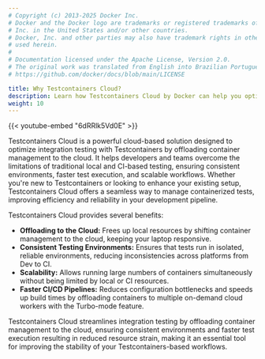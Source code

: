 ```yaml
---
# Copyright (c) 2013-2025 Docker Inc.
# Docker and the Docker logo are trademarks or registered trademarks of Docker,
# Inc. in the United States and/or other countries.
# Docker, Inc. and other parties may also have trademark rights in other terms
# used herein.
#
# Documentation licensed under the Apache License, Version 2.0.
# The original work was translated from English into Brazilian Portuguese.
# https://github.com/docker/docs/blob/main/LICENSE

title: Why Testcontainers Cloud?
description: Learn how Testcontainers Cloud by Docker can help you optimize integration testing.
weight: 10
---
```

{{< youtube-embed "6dRRlk5Vd0E" >}}

Testcontainers Cloud is a powerful cloud-based solution designed to optimize integration testing with Testcontainers by offloading container management to the cloud. It helps developers and teams overcome the limitations of traditional local and CI-based testing, ensuring consistent environments, faster test execution, and scalable workflows. Whether you're new to Testcontainers or looking to enhance your existing setup, Testcontainers Cloud offers a seamless way to manage containerized tests, improving efficiency and reliability in your development pipeline.

Testcontainers Cloud provides several benefits:

- **Offloading to the Cloud:** Frees up local resources by shifting container management to the cloud, keeping your laptop responsive.
- **Consistent Testing Environments:** Ensures that tests run in isolated, reliable environments, reducing inconsistencies across platforms from Dev to CI.
- **Scalability:** Allows running large numbers of containers simultaneously without being limited by local or CI resources.
- **Faster CI/CD Pipelines:** Reduces configuration bottlenecks and speeds up build times by offloading containers to multiple on-demand cloud workers with the Turbo-mode feature.

Testcontainers Cloud streamlines integration testing by offloading container management to the cloud, ensuring consistent environments and faster test execution resulting in reduced resource strain, making it an essential tool for improving the stability of your Testcontainers-based workflows.
